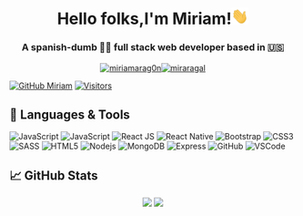 
<h1 align="center">Hello folks,I'm Miriam!<img src="https://github.com/Miraragal/-Miriam-README.md/blob/main/wave.gif" width="30px"> </h1>


<h3 align="center">A spanish-dumb 💃🏻 full stack web developer based in 🇺🇸</h3>
<p align="center">
<a href=https://www.linkedin.com/in/miriamarag0n/ target="blank"><img align="center" src=https://cdn.jsdelivr.net/npm/simple-icons@3.0.1/icons/linkedin.svg alt="miriamarag0n" height="20" width="20" margin="10/></a>
 <a href=mailto:miraragal@gmail.comn target="blank"><img align="center" src=https://cdn.jsdelivr.net/npm/simple-icons@3.0.1/icons/gmail.svg alt="miraragal" height="20" width="20" /></a>
</p>


[![GitHub Miriam](https://img.shields.io/github/followers/Miraragal?label=follow&style=social)](https://github.com/Miraragal)
[![Visitors](https://komarev.com/ghpvc/?username=Miraragal)](https://github.com/Miraragal)



## 🔧 Languages & Tools
![JavaScript](https://img.shields.io/badge/-JavaScript-black?style=flat-square&logo=javascript)
![JavaScript](https://img.shields.io/badge/-JavaScript-black?style=flat-square&logo=javascript)
![React JS](https://img.shields.io/badge/-ReactJS-black?style=flat-square&logo=react)
![React Native](https://img.shields.io/badge/-ReactNative-black?style=flat-square&logo=react)
![Bootstrap](https://img.shields.io/badge/-Bootstrap-563D7C?style=flat-square&logo=bootstrap)
![CSS3](https://img.shields.io/badge/-CSS3-1572B6?style=flat-square&logo=css3)
![SASS](https://img.shields.io/badge/-SASS-1572B6?style=flat-square&logo=sass)
![HTML5](https://img.shields.io/badge/-HTML5-E34F26?style=flat-square&logo=html5&logoColor=white)
![Nodejs](https://img.shields.io/badge/-NodeJS-black?style=flat-square&logo=Node.js)
![MongoDB](https://img.shields.io/badge/-MongoDB-black?style=flat-square&logo=mongodb)
![Express](https://img.shields.io/badge/-Express-black?style=flat-square&logo=express)
![GitHub](https://img.shields.io/badge/-GitHub-181717?style=flat-square&logo=github)
![VSCode](https://img.shields.io/badge/-VS_Code-007ACC?style=flat-square&logo=visual-studio-code)



## &#x1f4c8; GitHub Stats
<p align="center">
<img src="https://github-readme-stats.vercel.app/api?username=Miraragal&theme=vue&hide_title=true&hide_border=true&show_icons=true&count_private=true&hide=stars,issues" > <img src="https://github-readme-stats.vercel.app/api/top-langs/?username=Miraragal&layout=compact&theme=vue&hide_title=true&hide_border=true" >
</p>





